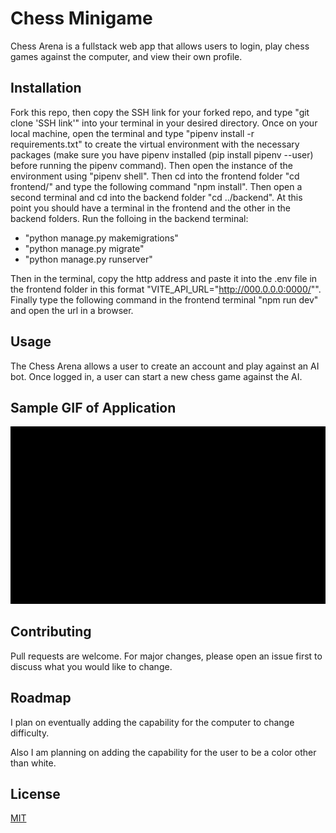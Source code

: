 # Chess Minigame

Chess Arena is a fullstack web app that allows users to login, play chess games against the computer, and view their own profile.

## Installation

Fork this repo, then copy the SSH link for your forked repo, and type "git clone 'SSH link'" into your terminal in your desired directory. Once on your local machine, open the terminal and type "pipenv install -r requirements.txt" to create the virtual environment with the necessary packages (make sure you have pipenv installed (pip install pipenv --user) before running the pipenv command). Then open the instance of the environment using "pipenv shell". Then cd into the frontend folder "cd frontend/" and type the following command "npm install". Then open a second terminal and cd into the backend folder "cd ../backend". At this point you should have a terminal in the frontend and the other in the backend folders. Run the folloing in the backend terminal:

 - "python manage.py makemigrations"
 - "python manage.py migrate"
 - "python manage.py runserver"

 Then in the terminal, copy the http address and paste it into the .env file in the frontend folder in this format "VITE_API_URL="http://000.0.0.0:0000/"". Finally type the following command in the frontend terminal "npm run dev" and open the url in a browser.

## Usage

The Chess Arena allows a user to create an account and play against an AI bot. Once logged in, a user can start a new chess game against the AI.

## Sample GIF of Application

![CLI Chess Minigame Demo](./lib/videos/video2992411945.gif)

## Contributing

Pull requests are welcome. For major changes, please open an issue first to discuss what you would like to change.

## Roadmap

I plan on eventually adding the capability for the computer to change difficulty. 

Also I am planning on adding the capability for the user to be a color other than white.

## License

[MIT](https://choosealicense.com/licenses/mit/)